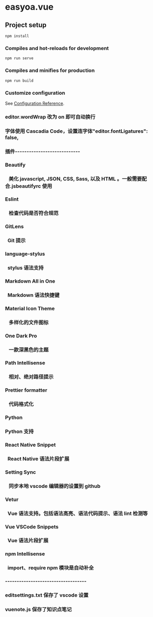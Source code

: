 # easyoa.vue

## Project setup

```
npm install
```

### Compiles and hot-reloads for development

```
npm run serve
```

### Compiles and minifies for production

```
npm run build
```

### Customize configuration

See [Configuration Reference](https://cli.vuejs.org/config/).

### editor.wordWrap 改为 on 即可自动换行

### 字体使用 Cascadia Code，设置连字体"editor.fontLigatures": false,

### 插件----------------------------

### Beautify

###   美化 javascript, JSON, CSS, Sass, 以及 HTML 。一般需要配合.jsbeautifyrc 使用

### Eslint

###   检查代码是否符合规范

### GitLens

###  Git 提示

### language-stylus

###  stylus 语法支持

### Markdown All in One

###  Markdown 语法快捷键

### Material Icon Theme

###   多样化的文件图标

### One Dark Pro

###   一款深黑色的主题

### Path Intellisense

###   相对、绝对路径提示

### Prettier formatter

###   代码格式化

### Python

### Python 支持

### React Native Snippet

###  React Native 语法片段扩展

### Setting Sync

###   同步本地 vscode 编辑器的设置到 github

### Vetur

###  Vue 语法支持。包括语法高亮、语法代码提示、语法 lint 检测等

### Vue VSCode Snippets

###  Vue 语法片段扩展

### npm Intellisense

###  import、require npm 模块是自动补全

### -----------------------------------

### editsettings.txt 保存了 vscode 设置

### vuenote.js 保存了知识点笔记
